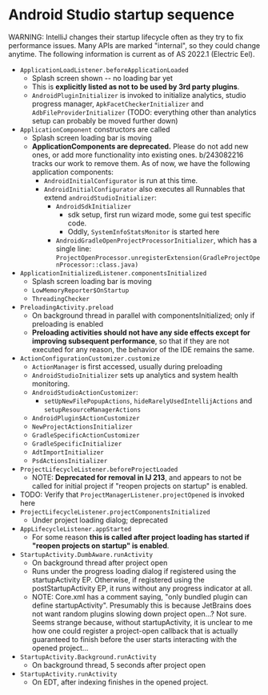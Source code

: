 # Android Studio startup sequence

WARNING: IntelliJ changes their startup lifecycle often as they try to fix performance issues. Many APIs are marked
"internal", so they could change anytime. The following information is current as of AS 2022.1 (Electric Eel).

* `ApplicationLoadListener.beforeApplicationLoaded`
  * Splash screen shown -- no loading bar yet
  * This is **explicitly listed as not to be used by 3rd party plugins**.
  * `AndroidPluginInitializer` is invoked to initialize analytics, studio progress manager, `ApkFacetCheckerInitializer` and
     `AdbFileProviderInitializer` (TODO: everything other than analytics setup can probably be moved further down)
* `ApplicationComponent` constructors are called
  * Splash screen loading bar is moving
  * **ApplicationComponents are deprecated.** Please do not add new ones, or add more functionality into existing ones.
    b/243082216 tracks our work to remove them. As of now, we have the following application components:
    * `AndroidInitialConfigurator` is run at this time.
    * `AndroidInitialConfigurator` also executes all Runnables that extend `androidStudioInitializer`:
      * `AndroidSdkInitializer`
        * sdk setup, first run wizard mode, some gui test specific code.
        * Oddly, `SystemInfoStatsMonitor` is started here
      * `AndroidGradleOpenProjectProcessorInitializer`, which has a single line:
        `ProjectOpenProcessor.unregisterExtension(GradleProjectOpenProcessor::class.java)`
* `ApplicationInitializedListener.componentsInitialized`
  * Splash screen loading bar is moving
  * `LowMemoryReporter$OnStartup`
  * `ThreadingChecker`
* `PreloadingActivity.preload`
  * On background thread in parallel with componentsInitialized; only if preloading is enabled
  * **Preloading activities should not have any side effects except for improving subsequent performance**, so that if
    they are not executed for any reason, the behavior of the IDE remains the same.
* `ActionConfigurationCustomizer.customize`
  * `ActionManager` is first accessed, usually during preloading
  * `AndroidStudioInitializer` sets up analytics and system health monitoring.
  * `AndroidStudioActionCustomizer`:
    * `setUpNewFilePopupActions`, `hideRarelyUsedIntellijActions` and `setupResourceManagerActions`
  * `AndroidPlugin$ActionCustomizer`
  * `NewProjectActionsInitializer`
  * `GradleSpecificActionCustomizer`
  * `GradleSpecificInitializer`
  * `AdtImportInitializer`
  * `PsdActionsInitializer`
* `ProjectLifecycleListener.beforeProjectLoaded`
  * NOTE: **Deprecated for removal in IJ 213**, and appears to not be called for initial project if
    "reopen projects on startup" is enabled.
* TODO: Verify that `ProjectManagerListener.projectOpened` is invoked here
* `ProjectLifecycleListener.projectComponentsInitialized`
  * Under project loading dialog; deprecated
* `AppLifecycleListener.appStarted`
  * For some reason **this is called after project loading has started if "reopen projects on startup" is enabled**.
* `StartupActivity.DumbAware.runActivity`
  * On background thread after project open
  * Runs under the progress loading dialog if registered using the startupActivity EP. Otherwise, if registered
    using the postStartupActivity EP, it runs without any progress indicator at all.
  * NOTE: Core.xml has a comment saying, "only bundled plugin can define startupActivity". Presumably this is
    because JetBrains does not want random plugins slowing down project open...? Not sure. Seems strange because,
    without startupActivity, it is unclear to me how one could register a project-open callback that is actually
    guaranteed to finish before the user starts interacting with the opened project...
* `StartupActivity.Background.runActivity`
  * On background thread, 5 seconds after project open
* `StartupActivity.runActivity`
  * On EDT, after indexing finishes in the opened project.